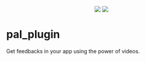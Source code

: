 <p align="center">
    <img src="https://gitlab.com/apparence/pal-2/pal2-plugin/badges/master/pipeline.svg"/>
    <img src="https://gitlab.com/apparence/pal-2/pal2-plugin/badges/master/coverage.svg?job=test"/>
</p>

# pal_plugin

Get feedbacks in your app using the power of videos. 


